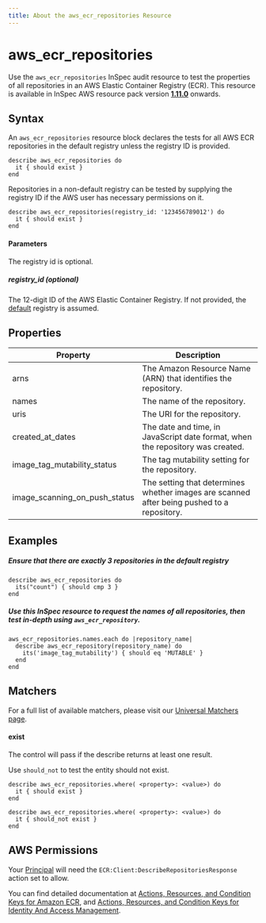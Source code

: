 ```yaml
---
title: About the aws_ecr_repositories Resource
---
```


# aws\_ecr\_repositories

Use the `aws_ecr_repositories` InSpec audit resource to test the properties of all repositories in an AWS Elastic Container Registry (ECR).
This resource is available in InSpec AWS resource pack version **[1.11.0](https://github.com/inspec/inspec-aws/releases/tag/v1.11.0)** onwards.

## Syntax

An `aws_ecr_repositories` resource block declares the tests for all AWS ECR repositories in the default registry unless the registry ID is provided.

    describe aws_ecr_repositories do
      it { should exist }
    end

Repositories in a non-default registry can be tested by supplying the registry ID if the AWS user has necessary permissions on it.  

    describe aws_ecr_repositories(registry_id: '123456789012') do
      it { should exist }
    end

#### Parameters

The registry id is optional.

##### registry\_id _(optional)_

The 12-digit ID of the AWS Elastic Container Registry. If not provided, the [default](https://docs.aws.amazon.com/AmazonECR/latest/APIReference/API_DescribeRepositories.html) registry is assumed.  

## Properties

|Property                             | Description |
| ---                                 | --- |
|arns                                 | The Amazon Resource Name (ARN) that identifies the repository.|
|names                                | The name of the repository.|
|uris                                 | The URI for the repository. |
|created\_at\_dates                   | The date and time, in JavaScript date format, when the repository was created. |
|image\_tag\_mutability\_status       | The tag mutability setting for the repository. |
|image\_scanning\_on\_push\_status    | The setting that determines whether images are scanned after being pushed to a repository. |


## Examples

##### Ensure that there are exactly 3 repositories in the default registry
    describe aws_ecr_repositories do
      its("count") { should cmp 3 }
    end
    
##### Use this InSpec resource to request the names of all repositories, then test in-depth using `aws_ecr_repository`.

    aws_ecr_repositories.names.each do |repository_name|
      describe aws_ecr_repository(repository_name) do
        its('image_tag_mutability') { should eq 'MUTABLE' }
      end
    end
    
## Matchers

For a full list of available matchers, please visit our [Universal Matchers page](https://www.inspec.io/docs/reference/matchers/). 

#### exist

The control will pass if the describe returns at least one result.

Use `should_not` to test the entity should not exist.

    describe aws_ecr_repositories.where( <property>: <value>) do
      it { should exist }
    end
      
    describe aws_ecr_repositories.where( <property>: <value>) do
      it { should_not exist }
    end
        
## AWS Permissions

Your [Principal](https://docs.aws.amazon.com/IAM/latest/UserGuide/intro-structure.html#intro-structure-principal) will need the `ECR:Client:DescribeRepositoriesResponse` action set to allow.

You can find detailed documentation at [Actions, Resources, and Condition Keys for Amazon ECR](https://docs.aws.amazon.com/AmazonECR/latest/APIReference/API_Operations.html), and [Actions, Resources, and Condition Keys for Identity And Access Management](https://docs.aws.amazon.com/IAM/latest/UserGuide/list_identityandaccessmanagement.html).
